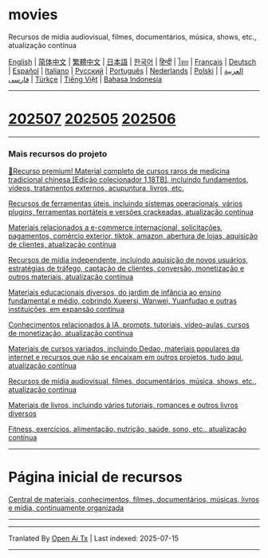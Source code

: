 # movies
Recursos de mídia audiovisual, filmes, documentários, música, shows, etc., atualização contínua

[English](https://openaitx.github.io/view.html?user=mswnlz&project=movies&lang=en) | [简体中文](https://openaitx.github.io/view.html?user=mswnlz&project=movies&lang=zh-CN) | [繁體中文](https://openaitx.github.io/view.html?user=mswnlz&project=movies&lang=zh-TW) | [日本語](https://openaitx.github.io/view.html?user=mswnlz&project=movies&lang=ja) | [한국어](https://openaitx.github.io/view.html?user=mswnlz&project=movies&lang=ko) | [हिन्दी](https://openaitx.github.io/view.html?user=mswnlz&project=movies&lang=hi) | [ไทย](https://openaitx.github.io/view.html?user=mswnlz&project=movies&lang=th) | [Français](https://openaitx.github.io/view.html?user=mswnlz&project=movies&lang=fr) | [Deutsch](https://openaitx.github.io/view.html?user=mswnlz&project=movies&lang=de) | [Español](https://openaitx.github.io/view.html?user=mswnlz&project=movies&lang=es) | [Italiano](https://openaitx.github.io/view.html?user=mswnlz&project=movies&lang=it) | [Русский](https://openaitx.github.io/view.html?user=mswnlz&project=movies&lang=ru) | [Português](https://openaitx.github.io/view.html?user=mswnlz&project=movies&lang=pt) | [Nederlands](https://openaitx.github.io/view.html?user=mswnlz&project=movies&lang=nl) | [Polski](https://openaitx.github.io/view.html?user=mswnlz&project=movies&lang=pl) | [العربية](https://openaitx.github.io/view.html?user=mswnlz&project=movies&lang=ar) | [فارسی](https://openaitx.github.io/view.html?user=mswnlz&project=movies&lang=fa) | [Türkçe](https://openaitx.github.io/view.html?user=mswnlz&project=movies&lang=tr) | [Tiếng Việt](https://openaitx.github.io/view.html?user=mswnlz&project=movies&lang=vi) | [Bahasa Indonesia](https://openaitx.github.io/view.html?user=mswnlz&project=movies&lang=id)








-------
# [202507](https://raw.githubusercontent.com/mswnlz/movies/main/202507.md) [202505](https://raw.githubusercontent.com/mswnlz/movies/main/202505.md) [202506](https://raw.githubusercontent.com/mswnlz/movies/main/202506.md)


---------------
### Mais recursos do projeto

[🎁Recurso premium! Material completo de cursos raros de medicina tradicional chinesa [Edição colecionador 1,18TB], incluindo fundamentos, vídeos, tratamentos externos, acupuntura, livros, etc.](https://github.com/mswnlz/chinese-traditional)

[Recursos de ferramentas úteis, incluindo sistemas operacionais, vários plugins, ferramentas portáteis e versões crackeadas, atualização contínua](https://github.com/mswnlz/tools)


[Materiais relacionados a e-commerce internacional, solicitações, pagamentos, comércio exterior, tiktok, amazon, abertura de lojas, aquisição de clientes, atualização contínua](https://github.com/mswnlz/cross-border)

[Recursos de mídia independente, incluindo aquisição de novos usuários, estratégias de tráfego, captação de clientes, conversão, monetização e outros materiais, atualização contínua](https://github.com/mswnlz/self-media)

[Materiais educacionais diversos, do jardim de infância ao ensino fundamental e médio, cobrindo Xueersi, Wanwei, Yuanfudao e outras instituições, em expansão contínua](https://github.com/mswnlz/edu-knowlege)

[Conhecimentos relacionados à IA, prompts, tutoriais, vídeo-aulas, cursos de monetização, atualização contínua](https://github.com/mswnlz/AIknowledge)

[Materiais de cursos variados, incluindo Dedao, materiais populares da internet e recursos que não se encaixam em outros projetos, tudo aqui, atualização contínua](https://github.com/mswnlz/curriculum)

[Recursos de mídia audiovisual, filmes, documentários, música, shows, etc., atualização contínua](https://github.com/mswnlz/movies)

[Materiais de livros, incluindo vários tutoriais, romances e outros livros diversos](https://github.com/mswnlz/book)

[Fitness, exercícios, alimentação, nutrição, saúde, sono, etc., atualização contínua](https://github.com/mswnlz/healthy)

---------------

# Página inicial de recursos
[Central de materiais, conhecimentos, filmes, documentários, músicas, livros e mídia, continuamente organizada](https://github.com/mswnlz)

---------------


---

Tranlated By [Open Ai Tx](https://github.com/OpenAiTx/OpenAiTx) | Last indexed: 2025-07-15

---
